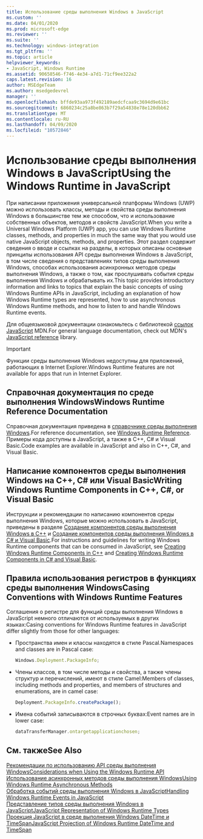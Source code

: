 ```yaml
---
title: Использование среды выполнения Windows в JavaScript
ms.custom: ''
ms.date: 04/01/2020
ms.prod: microsoft-edge
ms.reviewer: ''
ms.suite: ''
ms.technology: windows-integration
ms.tgt_pltfrm: ''
ms.topic: article
helpviewer_keywords:
- JavaScript, Windows Runtime
ms.assetid: 90658546-f746-4e34-a7d1-71cf9ee322a2
caps.latest.revision: 16
author: MSEdgeTeam
ms.author: msedgedevrel
manager: ''
ms.openlocfilehash: bffde93aa973f492189aedcfcaa9c3694d9e61bc
ms.sourcegitcommit: 6860234c25a8be863b7f29a54838e78e120dbb62
ms.translationtype: MT
ms.contentlocale: ru-RU
ms.lasthandoff: 04/09/2020
ms.locfileid: "10572846"
---
```

# <span data-ttu-id="dcee3-102">Использование среды выполнения Windows в JavaScript</span><span class="sxs-lookup"><span data-stu-id="dcee3-102">Using the Windows Runtime in JavaScript</span></span>  

<span data-ttu-id="dcee3-103">При написании приложения универсальной платформы Windows (UWP) можно использовать классы, методы и свойства среды выполнения Windows в большинстве тем же способом, что и использование собственных объектов, методов и свойств JavaScript.</span><span class="sxs-lookup"><span data-stu-id="dcee3-103">When you write a Universal Windows Platform \(UWP\) app, you can use Windows Runtime classes, methods, and properties in much the same way that you would use native JavaScript objects, methods, and properties.</span></span>  <span data-ttu-id="dcee3-104">Этот раздел содержит сведения о вводе и ссылках на разделы, в которых описаны основные принципы использования API среды выполнения Windows в JavaScript, в том числе сведения о представлениях типов среды выполнения Windows, способах использования асинхронных методов среды выполнения Windows, а также о том, как прослушивать события среды выполнения Windows и обрабатывать их.</span><span class="sxs-lookup"><span data-stu-id="dcee3-104">This topic provides introductory information and links to topics that explain the basic concepts of using Windows Runtime APIs in JavaScript, including an explanation of how Windows Runtime types are represented, how to use asynchronous Windows Runtime methods, and how to listen to and handle Windows Runtime events.</span></span>  

<span data-ttu-id="dcee3-105">Для общеязыковой документации ознакомьтесь с библиотекой [ссылок JavaScript][MDNJavascriptReference] MDN.</span><span class="sxs-lookup"><span data-stu-id="dcee3-105">For general language documentation, check out MDN's [JavaScript reference][MDNJavascriptReference] library.</span></span>  

> [!IMPORTANT]
> <span data-ttu-id="dcee3-106">Функции среды выполнения Windows недоступны для приложений, работающих в Internet Explorer.</span><span class="sxs-lookup"><span data-stu-id="dcee3-106">Windows Runtime features are not available for apps that run in Internet Explorer.</span></span>  

## <span data-ttu-id="dcee3-107">Справочная документация по среде выполнения Windows</span><span class="sxs-lookup"><span data-stu-id="dcee3-107">Windows Runtime Reference Documentation</span></span>  

<span data-ttu-id="dcee3-108">Справочная документация приведена в [справочнике среды выполнения Windows][UwpApiIndex].</span><span class="sxs-lookup"><span data-stu-id="dcee3-108">For reference documentation, see [Windows Runtime Reference][UwpApiIndex].</span></span>  <span data-ttu-id="dcee3-109">Примеры кода доступны в JavaScript, а также в C++, C# и Visual Basic.</span><span class="sxs-lookup"><span data-stu-id="dcee3-109">Code examples are available in JavaScript and also in C++, C#, and Visual Basic.</span></span>  

## <span data-ttu-id="dcee3-110">Написание компонентов среды выполнения Windows на C++, C# или Visual Basic</span><span class="sxs-lookup"><span data-stu-id="dcee3-110">Writing Windows Runtime Components in C++, C#, or Visual Basic</span></span>  

<span data-ttu-id="dcee3-111">Инструкции и рекомендации по написанию компонентов среды выполнения Windows, которые можно использовать в JavaScript, приведены в разделе [Создание компонентов среды выполнения Windows в C++][WindowsUwpWinrtCpp] и [Создание компонентов среды выполнения Windows в C# и Visual Basic][WindowsUwpWinrtCsharpVb].</span><span class="sxs-lookup"><span data-stu-id="dcee3-111">For instructions and guidelines for writing Windows Runtime components that can be consumed in JavaScript, see [Creating Windows Runtime Components in C++][WindowsUwpWinrtCpp] and [Creating Windows Runtime Components in C# and Visual Basic][WindowsUwpWinrtCsharpVb].</span></span>  

## <span data-ttu-id="dcee3-112">Правила использования регистров в функциях среды выполнения Windows</span><span class="sxs-lookup"><span data-stu-id="dcee3-112">Casing Conventions with Windows Runtime Features</span></span>  

<span data-ttu-id="dcee3-113">Соглашения о регистре для функций среды выполнения Windows в JavaScript немного отличаются от используемых в других языках:</span><span class="sxs-lookup"><span data-stu-id="dcee3-113">Casing conventions for Windows Runtime features in JavaScript differ slightly from those for other languages:</span></span>  

*   <span data-ttu-id="dcee3-114">Пространства имен и классы находятся в стиле Pascal.</span><span class="sxs-lookup"><span data-stu-id="dcee3-114">Namespaces and classes are in Pascal case:</span></span>  
    
    ```javascript
    Windows.Deployment.PackageInfo;
    ```  
    
*   <span data-ttu-id="dcee3-115">Члены классов, в том числе методы и свойства, а также члены структур и перечислений, имеют в стиле Camel:</span><span class="sxs-lookup"><span data-stu-id="dcee3-115">Members of classes, including methods and properties, and members of structures and enumerations, are in camel case:</span></span>  
    
    ```javascript
    Deployment.PackageInfo.createPackage();
    ```  
    
*   <span data-ttu-id="dcee3-116">Имена событий записываются в строчных буквах:</span><span class="sxs-lookup"><span data-stu-id="dcee3-116">Event names are in lower case:</span></span>  
    
    ```javascript
    dataTransferManager.ontargetapplicationchosen;
    ```  

## <span data-ttu-id="dcee3-117">См. также</span><span class="sxs-lookup"><span data-stu-id="dcee3-117">See Also</span></span>  

[<span data-ttu-id="dcee3-118">Рекомендации по использованию API среды выполнения Windows</span><span class="sxs-lookup"><span data-stu-id="dcee3-118">Considerations when Using the Windows Runtime API</span></span>][WindowsRuntimeConsiderationsApi]  
[<span data-ttu-id="dcee3-119">Использование асинхронных методов среды выполнения Windows</span><span class="sxs-lookup"><span data-stu-id="dcee3-119">Using Windows Runtime Asynchronous Methods</span></span>][WindowsRuntimeAsynchronousMethods]   
[<span data-ttu-id="dcee3-120">Обработка событий среды выполнения Windows в JavaScript</span><span class="sxs-lookup"><span data-stu-id="dcee3-120">Handling Windows Runtime Events in JavaScript</span></span>][WindowsRuntimeEventsJavascript]   
[<span data-ttu-id="dcee3-121">Представление типов среды выполнения Windows в JavaScript</span><span class="sxs-lookup"><span data-stu-id="dcee3-121">JavaScript Representation of Windows Runtime Types</span></span>][WindowsRuntimeJavascriptTypes]   
[<span data-ttu-id="dcee3-122">Проекция JavaScript в среде выполнения Windows DateTime и TimeSpan</span><span class="sxs-lookup"><span data-stu-id="dcee3-122">JavaScript Projection of Windows Runtime DateTime and TimeSpan</span></span>][WindowsRuntimeDatetimeTimespan]  
 
<!-- image links -->  

<!-- links  -->  

[WindowsRuntimeConsiderationsApi]: /microsoft-edge/windows-runtime/considerations-when-using-the-windows-runtime-api "Рекомендации по использованию API среды выполнения Windows"  
[WindowsRuntimeEventsJavascript]: /microsoft-edge/windows-runtime/handling-windows-runtime-events-in-javascript "Обработка событий среды выполнения Windows в JavaScript"  
[WindowsRuntimeJavascriptTypes]: /microsoft-edge/windows-runtime/javascript-representation-of-windows-runtime-types "Представление типов среды выполнения Windows в JavaScript"  
[WindowsRuntimeAsynchronousMethods]: /microsoft-edge/windows-runtime/using-windows-runtime-asynchronous-methods "Использование асинхронных методов среды выполнения Windows"  
[WindowsRuntimeDatetimeTimespan]: /microsoft-edge/windows-runtime/windows-runtime-datetime-and-timespan-representations "Представления DateTime и TimeSpan среды выполнения Windows"  

[UwpApiIndex]: /uwp/api/index "Пространства имен Windows UWP"  
[WindowsUwpWinrtCpp]: /windows/uwp/winrt-components/creating-windows-runtime-components-in-cpp "Компоненты среды выполнения Windows с C++/CX"  
[WindowsUwpWinrtCsharpVb]: /windows/uwp/winrt-components/creating-windows-runtime-components-in-csharp-and-visual-basic "Компоненты среды выполнения Windows в C# и Visual Basic"  

[MDNJavascriptReference]: https://developer.mozilla.org/docs/Web/JavaScript/Reference "Справочник по JavaScript | MDN"  
